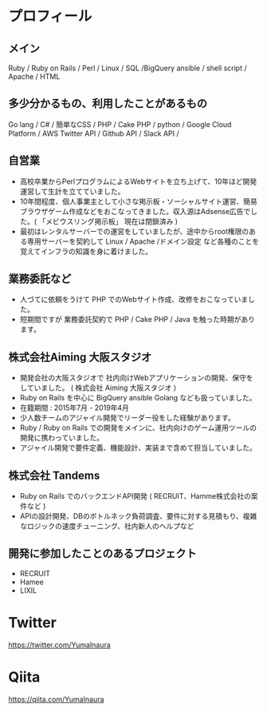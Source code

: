 

# プロフィール

## メイン

Ruby / Ruby on Rails / Perl / Linux /  SQL /BigQuery
ansible / shell script / Apache / HTML

## 多少分かるもの、利用したことがあるもの

Go lang / C# / 簡単なCSS / PHP / Cake PHP / python / Google Cloud Platform / AWS
Twitter API / Github API / Slack API / 

## 自営業

- 高校卒業からPerlプログラムによるWebサイトを立ち上げて、10年ほど開発運営して生計を立てていました。
- 10年間程度、個人事業主として小さな掲示板・ソーシャルサイト運営、簡易ブラウザゲーム作成などをおこなってきました。収入源はAdsense広告でした。( 「メビウスリング掲示板」 現在は閉鎖済み )
- 最初はレンタルサーバーでの運営をしていましたが、途中からroot権限のある専用サーバーを契約して Linux / Apache /ドメイン設定 など各種のことを覚えてインフラの知識を身に着けました。

##  業務委託など

- 人づてに依頼をうけて PHP でのWebサイト作成、改修をおこなっていました。
- 短期間ですが 業務委託契約で PHP / Cake PHP / Java を触った時期があります。

## 株式会社Aiming 大阪スタジオ

- 開発会社の大阪スタジオで 社内向けWebアプリケーションの開発、保守をしていました。 ( 株式会社 Aiming 大阪スタジオ )
- Ruby on Rails を中心に BigQuery ansible Golang なども扱っていました。
- 在籍期間 : 2015年7月 - 2019年4月
- 少人数チームのアジャイル開発でリーダー役をした経験があります。
- Ruby / Ruby on Rails での開発をメインに、社内向けのゲーム運用ツールの開発に携わっていました。
- アジャイル開発で要件定義、機能設計、実装まで含めて担当していました。

## 株式会社 Tandems

- Ruby on Rails でのバックエンドAPI開発 ( RECRUIT、Hamme株式会社の案件など )
- APIの設計開発、DBのボトルネック負荷調査、要件に対する見積もり、複雑なロジックの速度チューニング、社内新人のヘルプなど

## 開発に参加したことのあるプロジェクト

- RECRUIT
- Hamee
- LIXIL


# Twitter


https://twitter.com/YumaInaura

# Qiita

https://qiita.com/YumaInaura

